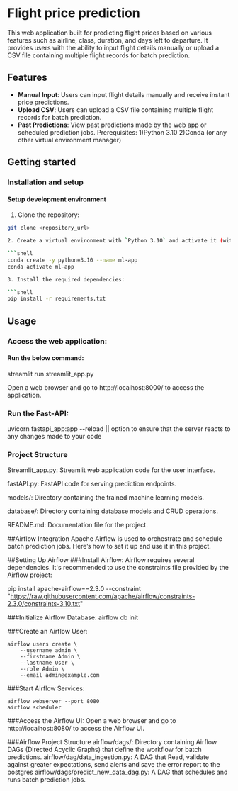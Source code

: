 # Flight price prediction
This web application built for predicting flight prices based on various features such as airline, class, duration, and days left to departure. It provides users with the ability to input flight details manually or upload a CSV file containing multiple flight records for batch prediction.

## Features

- **Manual Input**: Users can input flight details manually and receive instant price predictions.
- **Upload CSV**: Users can upload a CSV file containing multiple flight records for batch prediction.
- **Past Predictions**: View past predictions made by the web app or scheduled prediction jobs.
Prerequisites:
1)Python 3.10
2)Conda (or any other virtual environment manager)
## Getting started

### Installation and setup

#### Setup development environment

1. Clone the repository:

```bash
git clone <repository_url>

2. Create a virtual environment with `Python 3.10` and activate it (with conda or any other environment manager)

```shell
conda create -y python=3.10 --name ml-app
conda activate ml-app

3. Install the required dependencies:

```shell
pip install -r requirements.txt
```

## Usage

### Access the web application:

#### Run the below command:

streamlit run streamlit_app.py

Open a web browser and go to http://localhost:8000/ to access the application.

### Run the Fast-API:

uvicorn fastapi_app:app --reload || option to ensure that the server reacts to any changes made to your code

### Project Structure

Streamlit_app.py: Streamlit web application code for the user interface.

fastAPI.py: FastAPI code for serving prediction endpoints.

models/: Directory containing the trained machine learning models.

database/: Directory containing database models and CRUD operations.

README.md: Documentation file for the project.

##Airflow Integration
Apache Airflow is used to orchestrate and schedule batch prediction jobs. Here’s how to set it up and use it in this project.

##Setting Up Airflow
###Install Airflow:
Airflow requires several dependencies. It's recommended to use the constraints file provided by the Airflow project:

pip install apache-airflow==2.3.0 --constraint "https://raw.githubusercontent.com/apache/airflow/constraints-2.3.0/constraints-3.10.txt"

###Initialize Airflow Database:
airflow db init

###Create an Airflow User:
```shell
airflow users create \
    --username admin \
    --firstname Admin \
    --lastname User \
    --role Admin \
    --email admin@example.com
```
###Start Airflow Services:
```shell
airflow webserver --port 8080
airflow scheduler
```
###Access the Airflow UI:
Open a web browser and go to http://localhost:8080/ to access the Airflow UI.

###Airflow Project Structure
airflow/dags/: Directory containing Airflow DAGs (Directed Acyclic Graphs) that define the workflow for batch predictions.
airflow/dag/data_ingestion.py: A DAG that Read, validate against greater expectations, send alerts and save the error report to the postgres
airflow/dags/predict_new_data_dag.py: A DAG that schedules and runs batch prediction jobs.












